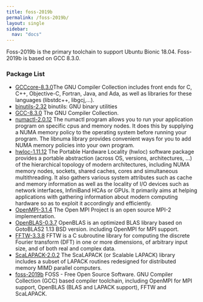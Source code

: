 ```yaml
---
title: foss-2019b
permalink: /foss-2019b/
layout: single
sidebar:
  nav: "docs"
---
```


Foss-2019b is the primary toolchain to support Ubuntu Bionic 18.04. Foss-2019b is based on GCC 8.3.0.

### Package List
 * [GCCcore-8.3.0](https://gcc.gnu.org/)The GNU Compiler Collection includes front ends for
 C, C++, Objective-C, Fortran, Java, and Ada, as well as libraries for these languages (libstdc++, libgcj,...).
 * [binutils-2.32](http://directory.fsf.org/project/binutils/) binutils: GNU binary utilities
 * [GCC-8.3.0](http://gcc.gnu.org/) The GNU Compiler Collection.
 * [numactl-2.0.12](http://oss.sgi.com/projects/libnuma/) The numactl program allows you to run your
   application program on specific cpus and memory nodes.
 It does this by supplying a NUMA memory policy to the operating system before running your program.
 The libnuma library provides convenient ways for you to add NUMA memory policies into your own program.
 * [hwloc-1.11.12](http://www.open-mpi.org/projects/hwloc/) The Portable Hardware Locality (hwloc) software package provides a portable abstraction
 (across OS, versions, architectures, ...) of the hierarchical topology of modern architectures, including
 NUMA memory nodes, sockets, shared caches, cores and simultaneous multithreading. It also gathers various
 system attributes such as cache and memory information as well as the locality of I/O devices such as
 network interfaces, InfiniBand HCAs or GPUs. It primarily aims at helping applications with gathering
 information about modern computing hardware so as to exploit it accordingly and efficiently.
 * [OpenMPI-3.1.4](http://www.open-mpi.org/) The Open MPI Project is an open source MPI-2 implementation.
 * [OpenBLAS-0.3.7](http://xianyi.github.com/OpenBLAS/) OpenBLAS is an optimized BLAS library based on GotoBLAS2 1.13 BSD version.
 including OpenMPI for MPI support.
 * [FFTW-3.3.8](http://www.fftw.org) FFTW is a C subroutine library for computing the discrete Fourier transform (DFT)
 in one or more dimensions, of arbitrary input size, and of both real and complex data.
 * [ScaLAPACK-2.0.2](http://www.netlib.org/scalapack/) The ScaLAPACK (or Scalable LAPACK) library includes a subset of LAPACK routines redesigned for distributed memory MIMD parallel computers.
 * [foss-2019b](https://raw.githubusercontent.com/easybuilders/easybuild-easyconfigs/master/easybuild/easyconfigs/f/foss/foss-2019b.eb)
 FOSS - Free Open Source Software. GNU Compiler Collection (GCC) based compiler toolchain, including
 OpenMPI for MPI support, OpenBLAS (BLAS and LAPACK support), FFTW and ScaLAPACK.
